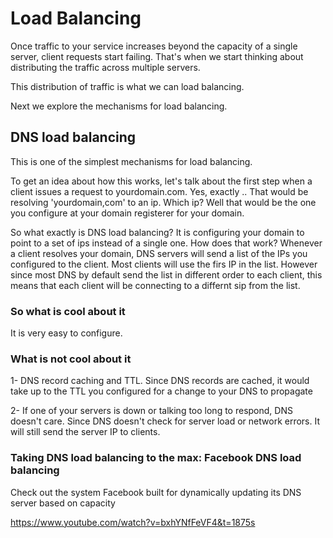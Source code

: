 <h1>
Load Balancing 
</h1>
Once traffic to your service increases beyond the capacity of a single server, client requests start failing.
That's when we start thinking about distributing the traffic across multiple servers.

This distribution of traffic is what we can load balancing.

Next we explore the mechanisms for load balancing.

<h2>
DNS load balancing
</h2>
This is one of the simplest mechanisms for load balancing. 

To get an idea about how this works, let's talk about the first step when a client issues a request to yourdomain.com.
Yes, exactly .. That would be resolving 'yourdomain,com' to an ip.
Which ip? Well that would be the one you configure at your domain registerer for your domain.

So what exactly is DNS load balancing? It is configuring your domain to point to a set of ips instead of a single one.
How does that work? Whenever a client resolves your domain, DNS servers will send a list of the IPs you configured to the client. Most clients will use the firs IP in the list. However since most DNS by default send the list in different order to each client, this means that each client will be connecting to a differnt sip from the list.

<h3>
So what is cool about it
</h3>
It is very easy to configure.
<h3>
What is not cool about it
</h3>
1- DNS record caching and TTL. Since DNS records are cached, it would take up to the TTL you configured for a change to your DNS to propagate

2- If one of your servers is down or talking too long to respond, DNS doesn't care. Since DNS doesn't check for server load or network errors. It will still send
the server IP to clients.
<h3> 
Taking DNS load balancing to the max: Facebook DNS load balancing 
</h3>
Check out the system Facebook built for dynamically updating its DNS server based on capacity

https://www.youtube.com/watch?v=bxhYNfFeVF4&t=1875s

